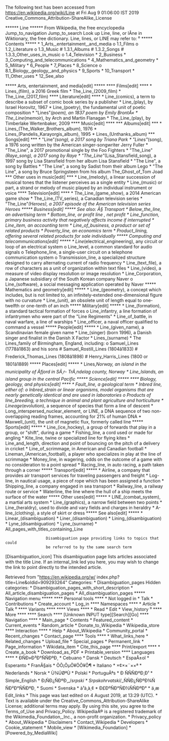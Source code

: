 The following text has been accessed from https://en.wikipedia.org/wiki/Line at Fri Aug 9 01:06:00 IST 2019
Creative_Commons_Attribution-ShareAlike_License




















****** Line ******
From Wikipedia, the free encyclopedia
Jump_to_navigation Jump_to_search
 Look up Line, line, or lÃ­ne in Wiktionary, the free dictionary.
Line, lines, or LINE may refer to:
⁰
***** Contents *****
    * 1_Arts,_entertainment,_and_media
          o 1.1_Films
          o 1.2_Literature
          o 1.3_Music
                # 1.3.1_Albums
                # 1.3.2_Songs
                # 1.3.3_Other_uses_in_music
          o 1.4_Television
    * 2_Business
    * 3_Computing_and_telecommunications
    * 4_Mathematics_and_geometry
    * 5_Military
    * 6_People
    * 7_Places
    * 8_Science
          o 8.1_Biology,_geology,_and_physics
    * 9_Sports
    * 10_Transport
    * 11_Other_uses
    * 12_See_also

***** Arts, entertainment, and media[edit] *****
**** Films[edit] ****
    * Lines_(film), a 2016 Greek film
    * The_Line_(2009_film)
    * The_Line_(2017_film)
**** Literature[edit] ****
    * Line_(comics), a term to describe a subset of comic book series by a
      publisher
    * Line_(play), by Israel Horovitz, 1967
    * Line_(poetry), the fundamental unit of poetic composition
    * "Lines"_(poem), an 1837 poem by Emily BrontÃ«
    * The_Line_(memoir), by Arch and Martin Flanagan
    * The_Line_(play), by Timberlake Wertenbaker, 2009
**** Music[edit] ****
*** Albums[edit] ***
    * Lines_(The_Walker_Brothers_album), 1976
    * Lines_(Pandelis_Karayorgis_album), 1995
    * Lines_(Unthanks_album)
*** Songs[edit] ***
    * "Line"_(song), a 2017 song by Triana Park
    * "Lines"_(song), a 1976 song written by the American singer-songwriter
      Jerry Fuller
    * "The_Line", a 2017 promotional single by the Foo Fighters
    * "The_Line"_(Raye_song), a 2017 song by Raye
    * "The_Line"_(Lisa_Stansfield_song), a 1997 song by Lisa Stansfield from
      her album Lisa Stansfield
    * "The Line", a song by Battles
    * "The Line", a song by Sadist from their album Lego
    * "The Line", a song by Bruce Springsteen from his album The_Ghost_of_Tom
      Joad
*** Other uses in music[edit] ***
    * Line_(melody), a linear succession of musical tones that the listener
      perceives as a single entity
    * Line_(music) or part, a strand or melody of music played by an individual
      instrument or voice
**** Television[edit] ****
    * The_Line_(game_show), a 2014 American game show
    * The_Line_(TV_series), a Canadian television series
    * "The_Line"_(Heroes), a 2007 episode of the American television series
      Heroes
***** Business[edit] *****
See also: Â§ Transport
    * Below_the_line, an advertising term
    * Bottom_line, or profit line , net profit
    * Line_function, primary business activity that negatively affects income
      if interrupted
    * Line_item, an accounting term
    * Line_of_business, a product or set of related products
    * Poverty_line, an economics term
    * Product_lining, offering several related products for sale individually
***** Computing and telecommunications[edit] *****
    * Line_(electrical_engineering), any circuit or loop of an electrical
      system
          o Line_level, a common standard for audio signals
          o Telephone_line, a single-user circuit on a telephone communication
            system
          o Transmission_line, a specialized structure designed to carry
            alternating current of radio frequency
    * Line_(text_file), a row of characters as a unit of organization within
      text files
    * Line_(video), a measure of video display resolution or image resolution
    * Line_Corporation, a Japanese subsidiary of the South Korean company Naver
          o Line_(software), a social messaging application operated by Naver
***** Mathematics and geometry[edit] *****
    * Line_(geometry), a concept which includes, but is not limited to, an
      infinitely-extended one-dimensional figure with no curvature
    * Line_(unit), an obsolete unit of length equal to one-twelfth or one-tenth
      of an inch
***** Military[edit] *****
    * Line_(formation), a standard tactical formation of forces
          o Line_infantry, a line formation of infantrymen who were part of the
            "Line Regiments"
    * Line_of_battle, in naval warfare, a line of warships
    * Line_officer, a naval officer qualified to command a vessel
***** People[edit] *****
    * Line_(given_name), a Scandinavian female given name
    * Line_(singer) (born 1996), a Danish singer and finalist in the Danish X
      Factor
    * Lines_(surname)
    * The Lines_family of Birmingham, England, including:
          o Samuel_Lines (1778â1863) and his sons
                # Samuel_Rostill_Lines (1804â1833)
                # Frederick_Thomas_Lines (1808â1898)
                # Henry_Harris_Lines (1800 or 1801â1889)
***** Places[edit] *****
    * Lines,_Norway, an island in the municipality of Ãfjord in SÃ¸r-
      TrÃ¸ndelag county, Norway
    * Line_Islands, an island group in the central Pacific
***** Science[edit] *****
**** Biology, geology, and physics[edit] ****
    * Fault_line, a geological term
    * Inbred line, either of:
          o Inbred_strain or linear organisms, model organisms that are nearly
            genetically identical and are used in laboratories
          o Products of line_breeding, a technique in animal and plant
            agriculture and horticulture
    * Lineage_(evolution), a sequence of species that form a line of descent
    * Long_interspersed_nuclear_element, or LINE, a DNA sequence of two non-
      overlapping reading frames, accounting for 21% of human DNA
    * Maxwell_(unit), the unit of magnetic flux, formerly called line
***** Sports[edit] *****
    * Line_(ice_hockey), a group of forwards that play in a group, or "shift",
      during a game
    * Fishing_line, a cord used or made for angling
    * Kite_line, twine or specialized line for flying kites
    * Line_and_length, direction and point of bouncing on the pitch of a
      delivery in cricket
    * Line_of_scrimmage, in American and Canadian football
    * Lineman_(American_football), a player who specializes in play at the line
      of scrimmage
    * Money_line, in wagering, odds on the outcome of a game with no
      consideration to a point spread
    * Racing_line, in auto racing, a path taken through a corner
***** Transport[edit] *****
    * Airline, a company that provides air transport services for traveling
      passengers and freight
    * Log-line, in nautical usage, a piece of rope which has been assigned a
      function
    * Shipping_line, a company engaged in sea transport
    * Railway_line, a railway route or service
    * Waterline, the line where the hull of a ship meets the surface of the
      water
***** Other uses[edit] *****
    * LINE_(combat_system), a martial arts system
    * Line_(graphics), a narrow field between two points
    * Line_(heraldry), used to divide and vary fields and charges in heraldry
    * A-line_(clothing), a style of skirt or dress
***** See also[edit] *****
    * Linear_(disambiguation)
    * Liner_(disambiguation)
    * Lining_(disambiguation)
    * Lyne_(disambiguation)
    * Lyne_(surname)
    * All_pages_with_titles_containing_Line

                      Disambiguation page providing links to topics that could
                      be referred to by the same search term
[Disambiguation_icon] This disambiguation page lists articles associated with
                      the title Line.
                      If an internal_link led you here, you may wish to change
                      the link to point directly to the intended article.

Retrieved from "https://en.wikipedia.org/w/
index.php?title=Line&oldid=909293264"
Categories:
    * Disambiguation_pages
Hidden categories:
    * Disambiguation_pages_with_short_description
    * All_article_disambiguation_pages
    * All_disambiguation_pages
***** Navigation menu *****
**** Personal tools ****
    * Not logged in
    * Talk
    * Contributions
    * Create_account
    * Log_in
**** Namespaces ****
    * Article
    * Talk
⁰
**** Variants ****
**** Views ****
    * Read
    * Edit
    * View_history
⁰
**** More ****
**** Search ****
[Unknown INPUT type][Search][Go]
**** Navigation ****
    * Main_page
    * Contents
    * Featured_content
    * Current_events
    * Random_article
    * Donate_to_Wikipedia
    * Wikipedia_store
**** Interaction ****
    * Help
    * About_Wikipedia
    * Community_portal
    * Recent_changes
    * Contact_page
**** Tools ****
    * What_links_here
    * Related_changes
    * Upload_file
    * Special_pages
    * Permanent_link
    * Page_information
    * Wikidata_item
    * Cite_this_page
**** Print/export ****
    * Create_a_book
    * Download_as_PDF
    * Printable_version
**** Languages ****
    * ÐÑÐ»Ð³Ð°ÑÑÐºÐ¸
    * Cebuano
    * Dansk
    * Deutsch
    * EspaÃ±ol
    * Esperanto
    * FranÃ§ais
    * ÕÕ¡ÕµÕ¥ÖÕ¥Õ¶
    * Italiano
    * ×¢××¨××ª
    * Nederlands
    * Norsk
    * Ù¾ÚØªÙ
    * Polski
    * PortuguÃªs
    * Ð ÑÑÑÐºÐ¸Ð¹
    * Simple_English
    * Ð¡ÑÐ¿ÑÐºÐ¸_/_srpski
    * Srpskohrvatski_/_ÑÑÐ¿ÑÐºÐ¾ÑÑÐ²Ð°ÑÑÐºÐ¸
    * Suomi
    * Svenska
    * à¹à¸à¸¢
    * Ð£ÐºÑÐ°ÑÐ½ÑÑÐºÐ°
    * ä¸­æ
Edit_links
    * This page was last edited on 4 August 2019, at 13:29 (UTC).
    * Text is available under the Creative_Commons_Attribution-ShareAlike
      License; additional terms may apply. By using this site, you agree to the
      Terms_of_Use and Privacy_Policy. WikipediaÂ® is a registered trademark of
      the Wikimedia_Foundation,_Inc., a non-profit organization.
    * Privacy_policy
    * About_Wikipedia
    * Disclaimers
    * Contact_Wikipedia
    * Developers
    * Cookie_statement
    * Mobile_view
    * [Wikimedia_Foundation]
    * [Powered_by_MediaWiki]
